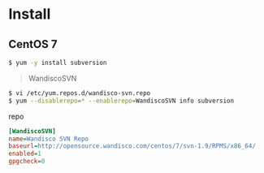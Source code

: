 # Install

## CentOS 7

```bash
$ yum -y install subversion
```

> WandiscoSVN

```bash
$ vi /etc/yum.repos.d/wandisco-svn.repo
$ yum --disablerepo=* --enablerepo=WandiscoSVN info subversion
```

repo

```ini
[WandiscoSVN]
name=Wandisco SVN Repo
baseurl=http://opensource.wandisco.com/centos/7/svn-1.9/RPMS/x86_64/
enabled=1
gpgcheck=0
```

